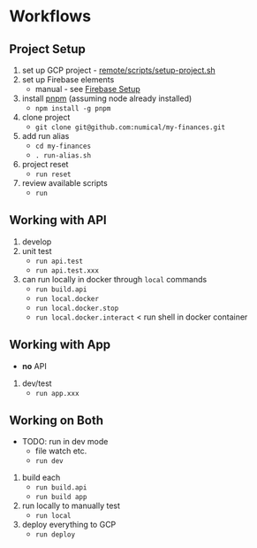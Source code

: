 # Workflows

## Project Setup
1. set up GCP project - [remote/scripts/setup-project.sh](../remote/scripts/setup-project.sh)
1. set up Firebase elements
   * manual - see [Firebase Setup](./firebase-setup.md)
1. install [pnpm](https://pnpm.js.org/en/) (assuming node already installed)
    * `npm install -g pnpm`
1. clone project
    * `git clone git@github.com:numical/my-finances.git`
1. add run alias    
    * `cd my-finances`
    * `. run-alias.sh` 
1. project reset
    * `run reset`
1. review available scripts
    * `run`
    
## Working with API
1. develop
1. unit test
    * `run api.test`
    * `run api.test.xxx`
1. can run locally in docker through `local` commands
   * `run build.api` 
   * `run local.docker`
   * `run local.docker.stop`
   * `run local.docker.interact` < run shell in docker container
## Working with App
* **no** API
1. dev/test
    * `run app.xxx`

## Working on Both
* TODO: run in dev mode
    * file watch etc.
    * `run dev`
1. build each
    * `run build.api` 
    * `run build app`
1. run locally to manually test
    * `run local`
1. deploy everything to GCP
    * `run deploy`
    
